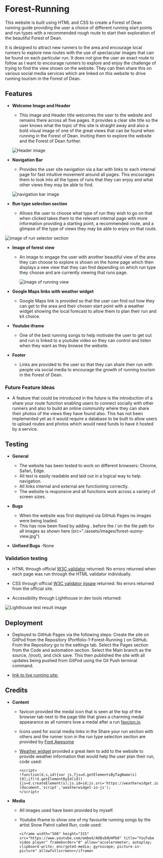# Forest-Running

This website is built using HTML and CSS to create a Forest of Dean running guide providing the user a choice of different running start points and run types with a recommended rough route to start their exploration of the beautiful Forest of Dean.

It is designed to attract new runners to the area and encourage local runners to explore new routes with the use of spectacular images that can be found on each particular run. It does not give the user an exact route to follow as I want to encourage runners to explore and enjoy the challenge of trying to find the view shown on the website. They can then share this on various social media services which are linked on this website to drive running tourism in the Forest of Dean.

## Features

- __Welcome Image and Header__

  - This image and Header title welcomes the user to the website and remains there across all five pages. It provides a clear site title so the user knows what the topic of this site is straight away and also a bold visual image of one of the great views that can be found when running in the Forest of Dean. Inviting them to explore the website and the Forest of Dean further.
        
  ![Header image](https://github.com/TheRealBond/Portfolio-1-Forest-Running/blob/main/assets/images/header.png?raw=true)

- __Navigation Bar__ 
    
  - Provides the user site navigation via a bar with links to each internal page for fast intuitive movement around all pages. This encourages them to look into all the types of runs that they can enjoy and what other views they may be able to find.
        
   ![navigation bar image](https://github.com/TheRealBond/Portfolio-1-Forest-Running/blob/main/assets/images/navigationbar.png?raw=true)

- __Run type selection section__
    
  - Allows the user to choose what type of run they wish to go on that when clicked takes them to the relevant internal page with more information providing a starting point, a recommended route, and a glimpse of the type of views they may be able to enjoy on that route.
        
 ![image of run selector section](https://github.com/TheRealBond/Portfolio-1-Forest-Running/blob/main/assets/images/run-selector.png?raw=true)

- __Image of forest view__
        
  - An image to engage the user with another beautiful view of the area they can choose to explore is shown on the home page which then displays a new view that they can find depending on which run type they choose and are currently viewing that runs page.

    ![image of running view](https://github.com/TheRealBond/Portfolio-1-Forest-Running/blob/main/assets/images/running-view-feature.png?raw=true)

- __Google Maps links with weather widget__

  - Google Maps link is provided so that the user can find out how they can get to the area and their chosen start point with a weather widget showing the local forecast to allow them to plan their run and kit choice.
        
- __Youtube iframe__

  - One of the best running songs to help motivate the user to get out and run is linked to a youtube video so they can control and listen when they want as they browse the website.

- __Footer__

  - Links are provided to the user so that they can share their run with people via social media to encourage the growth of running tourism in the Forest of Dean. 

### Future Feature Ideas

  - A feature that could be introduced in the future is the introduction of a share your route function enabling users to connect socially with other runners and also to build an online community where they can share their photos of the views they have found also. This has not been implemented yet as it would require a database to be built to allow users to upload routes and photos which would need funds to have it hosted by a service.


## Testing

- __General__

  - The website has been tested to work on different browsers: Chrome, Safari, Edge.
  - All text is easily readable and laid out in a logical way to help navigation.
  - All links internal and external are functioning correctly.
  - The website is responsive and all functions work across a variety of screen sizes.

- __Bugs__

  - When the website was first deployed via GitHub Pages no images were being loaded.
  - This has now been fixed by adding . before the / on the file path for all images as shown here (src="./assets/images/forest-sunny-view.jpg")

- __Unfixed Bugs__
  -None

### Validation testing

  - HTML through official [W3C validator](https://validator.w3.org/) returned: No errors returned when each page was run through the HTML validator individually.

  - CSS through official [W3C validator jigsaw](https://jigsaw.w3.org/css-validator/) returned: No errors returned from the official site.

  - Accessibility through Lighthouse in dev tools returned:
    
 ![Lighthouse test result image](https://github.com/TheRealBond/Portfolio-1-Forest-Running/blob/main/assets/images/lighthouse-test-result.png?raw=true)

## Deployment

  - Deployed to GitHub Pages via the following steps:
        Create the site on GitPod from the Repository (Portfolio-1-Forest-Running
        ) on GitHub. From the Repository go to the settings tab. Select the Pages section from the Code and automation section. Select the Main branch as the source, /(root), and click save. This then published the site with all updates being pushed from GitPod using the Git Push terminal command.

  - [link to live running site:](https://therealbond.github.io/Portfolio-1-Forest-Running/)

## Credits 

- __Content__

  - favicon provided the medal icon that is seen at the top of the browser tab next to the page title that gives a charming medal appearance as all runners love a medal after a run [favcion.io](https://favicon.io/emoji-favicons/sports-medal).

  - Icons used for social media links in the Share your run section with others and the runner icon in the run type selection section are provided by [Font Awesome](https://fontawesome.com/)

  - [Weather widget](https://weatherwidget.io/) provided a great item to add to the website to provide weather information that would help the user plan their run, code used: 
    ``` <a class="weatherwidget-io" href="https://forecast7.com/en/51d79n2d62/coleford/" data-label_1="COLEFORD" data-label_2="WEATHER" data-theme="original" >COLEFORD WEATHER</a>
    <script>
    !function(d,s,id){var js,fjs=d.getElementsByTagName(s)[0];if(!d.getElementById(id)){js=d.createElement(s);js.id=id;js.src='https://weatherwidget.io/js/widget.min.js';fjs.parentNode.insertBefore(js,fjs);}}(document,'script','weatherwidget-io-js');
    </script>
    ```

- __Media__

  - All images used have been provided by myself.

  - Youtube iframe to show one of my favourite running songs by the artist Snow Patrol called Run, code used:
    ```
    <iframe width="560" height="315" src="https://www.youtube.com/embed/AOBs8dU4Pb8" title="YouTube video player" frameborder="0" allow="accelerometer; autoplay; clipboard-write; encrypted-media; gyroscope; picture-in-picture" allowfullscreen></iframe>
    ```

